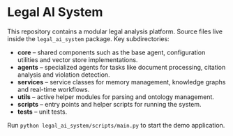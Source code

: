 # Legal AI System

This repository contains a modular legal analysis platform. Source files live inside the `legal_ai_system` package. Key subdirectories:

- **core** – shared components such as the base agent, configuration utilities and vector store implementations.
- **agents** – specialized agents for tasks like document processing, citation analysis and violation detection.
- **services** – service classes for memory management, knowledge graphs and real-time workflows.
- **utils** – active helper modules for parsing and ontology management.
- **scripts** – entry points and helper scripts for running the system.
- **tests** – unit tests.

Run `python legal_ai_system/scripts/main.py` to start the demo application.

